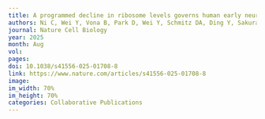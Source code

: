 ```yaml
---
title: A programmed decline in ribosome levels governs human early neurodevelopment
authors: Ni C, Wei Y, Vona B, Park D, Wei Y, Schmitz DA, Ding Y, Sakurai M, Ballard E, Li L, Liu Y, Kumar A, Xing C, Qin S, Kim S, Foglizzo M, Zhao J, Kim HG, Ekmekci C, Karimiani EG, Imannezhad S, Eghbal F, Badv RS, Schwaibold EMC, Dehghani M, Mehrjardi MYV, Metanat Z, Eslamiyeh H, Khouj E, Alhajj SMN, Chedrawi A, Ramzan K, Hashmi JA, Alluqmani MM, Basit S, Veltra D, Marinakis NM, Niotakis G, Vorgia P, Sofocleous C, Lee H, Jeong WC, Umair M, Bilal M, Alves CAPF, Sieber M, Kruer M, Houlden H, Alkuraya FS, Zeqiraj E, Greenberg RA, Cenik C, Yu L, Maroofian R, Wu J, Buszczak M
journal: Nature Cell Biology
year: 2025
month: Aug
vol: 
pages: 
doi: 10.1038/s41556-025-01708-8
link: https://www.nature.com/articles/s41556-025-01708-8 
image: 
im_width: 70%
im_height: 70%
categories: Collaborative Publications
---
```

